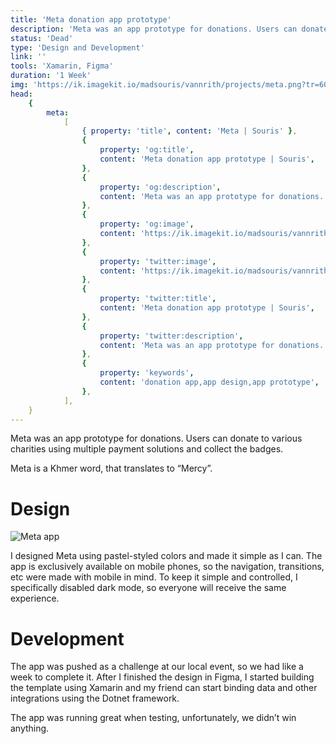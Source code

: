 ```yaml
---
title: 'Meta donation app prototype'
description: 'Meta was an app prototype for donations. Users can donate to various charities using multiple payment solutions and collect the badges.'
status: 'Dead'
type: 'Design and Development'
link: ''
tools: 'Xamarin, Figma'
duration: '1 Week'
img: 'https://ik.imagekit.io/madsouris/vannrith/projects/meta.png?tr=600'
head:
    {
        meta:
            [
                { property: 'title', content: 'Meta | Souris' },
                {
                    property: 'og:title',
                    content: 'Meta donation app prototype | Souris',
                },
                {
                    property: 'og:description',
                    content: 'Meta was an app prototype for donations. Users can donate to various charities using multiple payment solutions and collect the badges.',
                },
                {
                    property: 'og:image',
                    content: 'https://ik.imagekit.io/madsouris/vannrith/projects/meta.png?tr=600',
                },
                {
                    property: 'twitter:image',
                    content: 'https://ik.imagekit.io/madsouris/vannrith/projects/meta.png?tr=600',
                },
                {
                    property: 'twitter:title',
                    content: 'Meta donation app prototype | Souris',
                },
                {
                    property: 'twitter:description',
                    content: 'Meta was an app prototype for donations. Users can donate to various charities using multiple payment solutions and collect the badges.',
                },
                {
                    property: 'keywords',
                    content: 'donation app,app design,app prototype',
                },
            ],
    }
---
```


Meta was an app prototype for donations. Users can donate to various charities using multiple payment solutions and collect the badges.

Meta is a Khmer word, that translates to “Mercy”.

<!--more-->

# Design

![Meta app](https://ik.imagekit.io/madsouris/vannrith/projects/meta.png?tr=1200)

I designed Meta using pastel-styled colors and made it simple as I can. The app is exclusively available on mobile phones, so the navigation, transitions, etc were made with mobile in mind. To keep it simple and controlled, I specifically disabled dark mode, so everyone will receive the same experience.

# Development

The app was pushed as a challenge at our local event, so we had like a week to complete it. After I finished the design in Figma, I started building the template using Xamarin and my friend can start binding data and other integrations using the Dotnet framework.

The app was running great when testing, unfortunately, we didn’t win anything.
